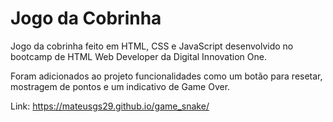 # Jogo da Cobrinha

Jogo da cobrinha feito em HTML, CSS e JavaScript desenvolvido no bootcamp de HTML Web Developer da Digital Innovation One.

Foram adicionados ao projeto funcionalidades como um botão para resetar, mostragem de pontos e um indicativo de Game Over.

Link: https://mateusgs29.github.io/game_snake/